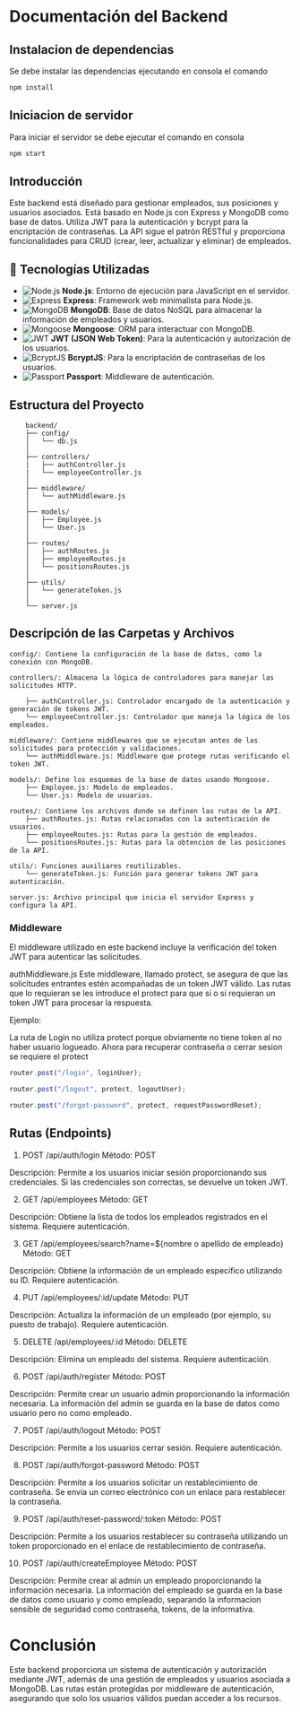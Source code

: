 # Documentación del Backend

## Instalacion de dependencias

Se debe instalar las dependencias ejecutando en consola el comando

```javascript
npm install
```

## Iniciacion de servidor

Para iniciar el servidor se debe ejecutar el comando en consola

```javascript
npm start
```

## Introducción

Este backend está diseñado para gestionar empleados, sus posiciones y usuarios asociados. Está basado en Node.js con Express y MongoDB como base de datos. Utiliza JWT para la autenticación y bcrypt para la encriptación de contraseñas. La API sigue el patrón RESTful y proporciona funcionalidades para CRUD (crear, leer, actualizar y eliminar) de empleados.

## 🚀 Tecnologías Utilizadas

- ![Node.js](https://img.shields.io/badge/Node.js-339933?style=for-the-badge&logo=nodedotjs&logoColor=white) **Node.js**: Entorno de ejecución para JavaScript en el servidor.
- ![Express](https://img.shields.io/badge/Express.js-000000?style=for-the-badge&logo=express&logoColor=white) **Express**: Framework web minimalista para Node.js.
- ![MongoDB](https://img.shields.io/badge/MongoDB-4EA94B?style=for-the-badge&logo=mongodb&logoColor=white) **MongoDB**: Base de datos NoSQL para almacenar la información de empleados y usuarios.
- ![Mongoose](https://img.shields.io/badge/Mongoose-AA0000?style=for-the-badge) **Mongoose**: ORM para interactuar con MongoDB.
- ![JWT](https://img.shields.io/badge/JWT-000000?style=for-the-badge&logo=jsonwebtokens&logoColor=white) **JWT (JSON Web Token)**: Para la autenticación y autorización de los usuarios.
- ![BcryptJS](https://img.shields.io/badge/BcryptJS-4A90E2?style=for-the-badge) **BcryptJS**: Para la encriptación de contraseñas de los usuarios.
- ![Passport](https://img.shields.io/badge/Passport-3B5998?style=for-the-badge&logo=passport&logoColor=white) **Passport**: Middleware de autenticación.

## Estructura del Proyecto

        backend/
        ├── config/
        │   └── db.js
        │
        ├── controllers/
        |   ├── authController.js
        |   └── employeeController.js
        │
        ├── middleware/
        │   └── authMiddleware.js
        │
        ├── models/
        │   ├── Employee.js
        │   └── User.js
        │
        ├── routes/
        │   ├── authRoutes.js
        │   ├── employeeRoutes.js
        │   └── positionsRoutes.js
        │
        ├── utils/
        │   └── generateToken.js
        │
        └── server.js

## Descripción de las Carpetas y Archivos

    config/: Contiene la configuración de la base de datos, como la conexión con MongoDB.

    controllers/: Almacena la lógica de controladores para manejar las solicitudes HTTP.

        ├── authController.js: Controlador encargado de la autenticación y generación de tokens JWT.
        └── employeeController.js: Controlador que maneja la lógica de los empleados.

    middleware/: Contiene middlewares que se ejecutan antes de las solicitudes para protección y validaciones.
        └── authMiddleware.js: Middleware que protege rutas verificando el token JWT.

    models/: Define los esquemas de la base de datos usando Mongoose.
        ├── Employee.js: Modelo de empleados.
        └── User.js: Modelo de usuarios.

    routes/: Contiene los archivos donde se definen las rutas de la API.
        ├── authRoutes.js: Rutas relacionadas con la autenticación de usuarios.
        ├── employeeRoutes.js: Rutas para la gestión de empleados.
        └── positionsRoutes.js: Rutas para la obtencion de las posiciones de la API.

    utils/: Funciones auxiliares reutilizables.
        └── generateToken.js: Función para generar tokens JWT para autenticación.

    server.js: Archivo principal que inicia el servidor Express y configura la API.

### Middleware

El middleware utilizado en este backend incluye la verificación del token JWT para autenticar las solicitudes.

authMiddleware.js
Este middleware, llamado protect, se asegura de que las solicitudes entrantes estén acompañadas de un token JWT válido.
Las rutas que lo requieran se les introduce el protect para que si o si requieran un token JWT para procesar la respuesta.

Ejemplo:

La ruta de Login no utiliza protect porque obviamente no tiene token al no haber usuario logueado.
Ahora para recuperar contraseña o cerrar sesion se requiere el protect

```javascript
router.post("/login", loginUser);

router.post("/logout", protect, logoutUser);

router.post("/forgot-password", protect, requestPasswordReset);
```

## Rutas (Endpoints)

1. POST /api/auth/login
   Método: POST

Descripción: Permite a los usuarios iniciar sesión proporcionando sus credenciales. Si las credenciales son correctas, se devuelve un token JWT.

2. GET /api/employees
   Método: GET

Descripción: Obtiene la lista de todos los empleados registrados en el sistema. Requiere autenticación.

3. GET /api/employees/search?name=${nombre o apellido de empleado}
   Método: GET

Descripción: Obtiene la información de un empleado específico utilizando su ID. Requiere autenticación.

4. PUT /api/employees/:id/update
   Método: PUT

Descripción: Actualiza la información de un empleado (por ejemplo, su puesto de trabajo). Requiere autenticación.

5. DELETE /api/employees/:id
   Método: DELETE

Descripción: Elimina un empleado del sistema. Requiere autenticación.

6. POST /api/auth/register
   Método: POST

Descripción: Permite crear un usuario admin proporcionando la información necesaria. La información del admin se guarda en la base de datos como usuario pero no como empleado.

7. POST /api/auth/logout
   Método: POST

Descripción: Permite a los usuarios cerrar sesión. Requiere autenticación.

8. POST /api/auth/forgot-password
   Método: POST

Descripción: Permite a los usuarios solicitar un restablecimiento de contraseña. Se envía un correo electrónico con un enlace para restablecer la contraseña.

9. POST /api/auth/reset-password/:token
   Método: POST

Descripción: Permite a los usuarios restablecer su contraseña utilizando un token proporcionado en el enlace de restablecimiento de contraseña.

10. POST /api/auth/createEmployee
    Método: POST

Descripción: Permite crear al admin un empleado proporcionando la información necesaria. La información del empleado se guarda en la base de datos como usuario y como empleado, separando la informacion sensible de seguridad como contraseña, tokens, de la informativa.

# Conclusión

Este backend proporciona un sistema de autenticación y autorización mediante JWT, además de una gestión de empleados y usuarios asociada a MongoDB. Las rutas están protegidas por middleware de autenticación, asegurando que solo los usuarios válidos puedan acceder a los recursos.
